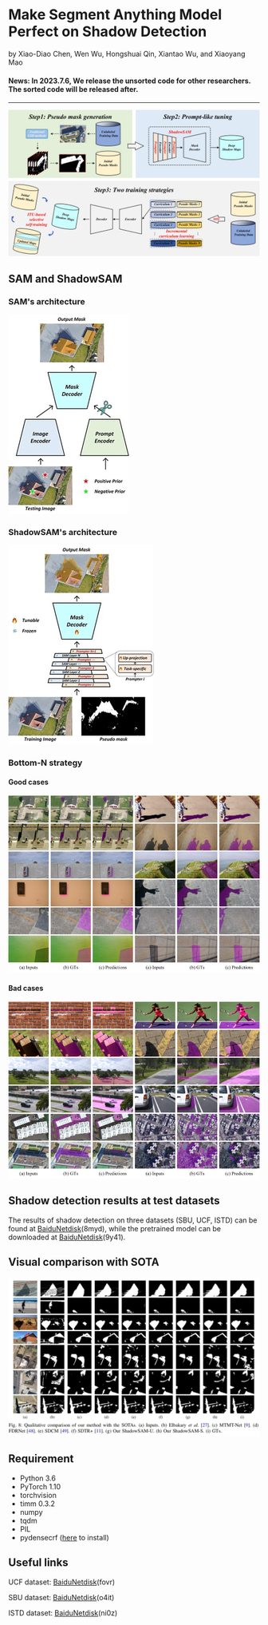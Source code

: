 # Make Segment Anything Model Perfect on Shadow Detection
by Xiao-Diao Chen, Wen Wu, Hongshuai Qin, Xiantao Wu, and Xiaoyang Mao

#### News: In 2023.7.6, We release the unsorted code for other researchers. The sorted code will be released after.

***
![ShadowSAM](figs/overview.jpg)

## SAM and ShadowSAM
### SAM's architecture
![SAM](figs/SAM.jpg)
### ShadowSAM's architecture
![ShadowSAM](figs/ShadowSAM.jpg)

### Bottom-N strategy
#### Good cases
![good](figs/good_cases.jpg)
#### Bad cases
![bad](figs/bad_cases.jpg)

## Shadow detection results at test datasets
The results of shadow detection on three datasets (SBU, UCF, ISTD) can be found at [BaiduNetdisk](https://pan.baidu.com/s/1v3yflIR3kn6QyC1OLzl_eQ)(8myd), while the pretrained model can be downloaded at [BaiduNetdisk](https://pan.baidu.com/s/1AC60G2H0ctYegHhzxDsWLQ?pwd=9y41)(9y41).

## Visual comparison with SOTA
![result](figs/results.jpg)



## Requirement
* Python 3.6
* PyTorch 1.10
* torchvision
* timm 0.3.2
* numpy
* tqdm
* PIL
* pydensecrf ([here](https://github.com/Andrew-Qibin/dss_crf) to install)


## Useful links
UCF dataset: [BaiduNetdisk](https://pan.baidu.com/s/1xijuxXullcGNkMkFK_reUQ)(fovr)

SBU dataset: [BaiduNetdisk](https://pan.baidu.com/s/19-k2aZUXnQOlwkcgROb3hA)(o4it)

ISTD dataset: [BaiduNetdisk](https://pan.baidu.com/s/1AwjUwTVRZJSWTYiSGUpJAw)(ni0z)

